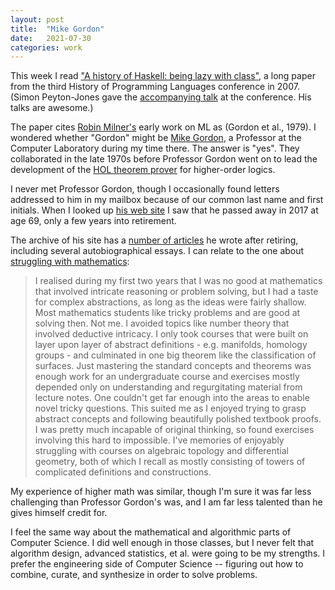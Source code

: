 ```yaml
---
layout: post
title:  "Mike Gordon"
date:   2021-07-30
categories: work
---
```


This week I read ["A history of Haskell: being lazy with class"](https://dl.acm.org/doi/10.1145/1238844.1238856), a long paper from the third History of Programming Languages conference in 2007. (Simon Peyton-Jones gave the [accompanying talk](https://www.microsoft.com/en-us/research/publication/a-history-of-haskell-being-lazy-with-class/) at the conference. His talks are awesome.)

The paper cites [Robin Milner's](https://en.wikipedia.org/wiki/Robin_Milner) early work on ML as (Gordon et al., 1979). I wondered whether "Gordon" might be [Mike Gordon](https://en.wikipedia.org/wiki/Michael_J._C._Gordon), a Professor at the Computer Laboratory during my time there. The answer is "yes". They collaborated in the late 1970s before Professor Gordon went on to lead the development of the [HOL theorem prover](https://en.wikipedia.org/wiki/HOL_(proof_assistant)) for higher-order logics.

I never met Professor Gordon, though I occasionally found letters addressed to him in my mailbox because of our common last name and first initials. When I looked up [his web site](https://www.cl.cam.ac.uk/archive/mjcg/) I saw that he passed away in 2017 at age 69, only a few years into retirement.

The archive of his site has a [number of articles](https://www.cl.cam.ac.uk/archive/mjcg/plans/Articles.html) he wrote after retiring, including several autobiographical essays. I can relate to the one about [struggling with mathematics](https://www.cl.cam.ac.uk/archive/mjcg/plans/CambridgeUndergraduate.html):

> I realised during my first two years that I was no good at mathematics that involved intricate reasoning or problem solving, but I had a taste for complex abstractions, as long as the ideas were fairly shallow. Most mathematics students like tricky problems and are good at solving then. Not me. I avoided topics like number theory that involved deductive intricacy. I only took courses that were built on layer upon layer of abstract definitions - e.g. manifolds, homology groups - and culminated in one big theorem like the classification of surfaces. Just mastering the standard concepts and theorems was enough work for an undergraduate course and exercises mostly depended only on understanding and regurgitating material from lecture notes. One couldn't get far enough into the areas to enable novel tricky questions. This suited me as I enjoyed trying to grasp abstract concepts and following beautifully polished textbook proofs. I was pretty much incapable of original thinking, so found exercises involving this hard to impossible. I've memories of enjoyably struggling with courses on algebraic topology and differential geometry, both of which I recall as mostly consisting of towers of complicated definitions and constructions.

My experience of higher math was similar, though I'm sure it was far less challenging than Professor Gordon's was, and I am far less talented than he gives himself credit for.

I feel the same way about the mathematical and algorithmic parts of Computer Science. I did well enough in those classes, but I never felt that algorithm design, advanced statistics, et al. were going to be my strengths. I prefer the engineering side of Computer Science -- figuring out how to combine, curate, and synthesize in order to solve problems.
